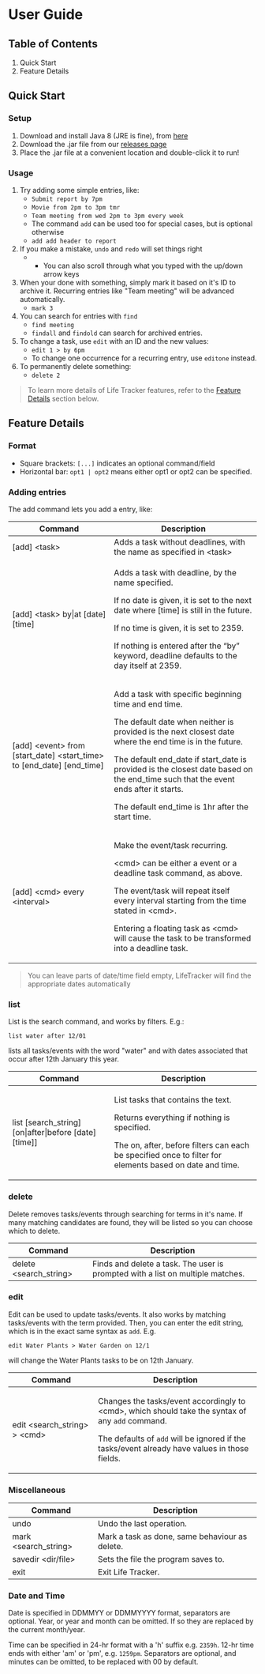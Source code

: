 # User Guide

## Table of Contents

 1. Quick Start
 2. Feature Details


## Quick Start

### Setup

 1. Download and install Java 8 (JRE is fine), from [here](http://www.oracle.com/technetwork/java/javase/downloads/jre8-downloads-2133155.html)
 2. Download the .jar file from our [releases page](http://www.oracle.com/technetwork/java/javase/downloads/jre8-downloads-2133155.html)
 3. Place the .jar file at a convenient location and double-click it to run!

### Usage

 1. Try adding some simple entries, like:
    - `Submit report by 7pm`
    - `Movie from 2pm to 3pm tmr`
    - `Team meeting from wed 2pm to 3pm every week`
    - The command `add` can be used too for special cases, but is optional otherwise
     - `add add header to report`
 2. If you make a mistake, `undo` and `redo` will set things right
    - * You can also scroll through what you typed with the up/down arrow keys
 3. When your done with something, simply mark it based on it's ID to archive it. Recurring entries like "Team meeting" will be advanced automatically.  
    - `mark 3`
 4. You can search for entries with `find`
    - `find meeting`
    - `findall` and `findold` can search for archived entries.
 5. To change a task, use `edit` with an ID and the new values:
    - `edit 1 > by 6pm`
    - To change one occurrence for a recurring entry, use `editone` instead.
 6. To permanently delete something:
    - `delete 2`

> To learn more details of Life Tracker features, refer to the [Feature Details](#feat) section below.

## <a name="feat">Feature Details</a>

### Format

 - Square brackets: `[...]` indicates an optional command/field
 - Horizontal bar: `opt1 | opt2` means either opt1 or opt2 can be specified.

### Adding entries

The add command lets you add a entry, like:

| Command | Description |
| ------- | ----------- |
|[add] &lt;task&gt; | Adds a task without deadlines, with the name as specified in &lt;task&gt;|
| [add] &lt;task&gt; by&#124;at [date] [time] | <p>Adds a task with deadline, by the name specified.</p><p>If no date is given, it is set to the next date where [time] is still in the future.</p><p>If no time is given, it is set to 2359.</p><p>If nothing is entered after the “by” keyword, deadline defaults to the day itself at 2359.</p> |
| [add] &lt;event&gt; from [start_date] &lt;start_time&gt; to [end_date] [end_time] | <p>Add a task with specific beginning time and end time.</p><p>The default date when neither is provided is the next closest date where the end time is in the future.</p><p>The default end_date if start_date is provided is the closest date based on the end_time such that the event ends after it starts.</p><p>The default end_time is 1hr after the start time.</p> |
| [add] &lt;cmd&gt; every &lt;interval&gt; | <p>Make the event/task recurring.</p><p>&lt;cmd&gt; can be either a event or a deadline task command, as above.</p><p>The event/task will repeat itself every interval starting from the time stated in &lt;cmd&gt;.</p><p>Entering a floating task as &lt;cmd&gt; will cause the task to be transformed into a deadline task.</p> |


> You can leave parts of date/time field empty, LifeTracker will find the appropriate dates automatically

### list

List is the search command, and works by filters. E.g.:

```
list water after 12/01
```

lists all tasks/events with the word "water" and with dates associated that occur after 12th January this year.

| Command | Description |
| ------- | ----------- |
| list [search_string] [on&#124;after&#124;before [date][time]] | <p> List tasks that contains the text.</p><p>Returns everything if nothing is specified.</p><p>The on, after, before filters can each be specified once to filter for elements based on date and time.</p> |

### delete

Delete removes tasks/events through searching for terms in it's name. If many matching candidates are found, they will be listed so you can choose which to delete.

| Command | Description |
| ------- | ----------- |
| delete &lt;search_string&gt; | Finds and delete a task. The user is prompted with a list on multiple matches. |

### edit

Edit can be used to update tasks/events. It also works by matching tasks/events with the term provided. Then, you can enter the edit string, which is in the exact same syntax as `add`. E.g.
```
edit Water Plants > Water Garden on 12/1
```
will change the Water Plants tasks to be on 12th January.

| Command | Description |
| ------- | ----------- |
| edit &lt;search_string&gt; &gt; &lt;cmd&gt; | <p>Changes the tasks/event accordingly to &lt;cmd&gt;, which should take the syntax of any `add` command.</p><p>The defaults of `add` will be ignored if the tasks/event already have values in those fields. |

### Miscellaneous

| Command | Description |
| ------- | ----------- |
| undo | Undo the last operation. |
| mark &lt;search_string&gt; | Mark a task as done, same behaviour as delete. |
| savedir &lt;dir/file&gt; | Sets the file the program saves to. |
| exit | Exit Life Tracker. |

### Date and Time

Date is specified in DDMMYY or DDMMYYYY format, separators are optional. Year, or year and month can be omitted. If so they are replaced by the current month/year.

Time can be specified in 24-hr format with a 'h' suffix e.g. `2359h`. 12-hr time ends with either 'am' or 'pm', e.g. `1259pm`. Separators are optional, and minutes can be omitted, to be replaced with 00 by default.
